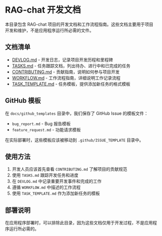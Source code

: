# RAG-chat 开发文档

本目录包含 RAG-chat 项目的开发文档和工作流程指南。这些文档主要用于项目开发和维护，不是应用程序运行所必需的文件。

## 文档清单

- [DEVLOG.md](DEVLOG.md) - 开发日志，记录项目开发历程和里程碑
- [TASKS.md](TASKS.md) - 任务跟踪文档，列出待办、进行中和已完成的任务
- [CONTRIBUTING.md](CONTRIBUTING.md) - 贡献指南，说明如何参与项目开发
- [WORKFLOW.md](WORKFLOW.md) - 工作流程指南，详细说明工作记录流程
- [TASK_TEMPLATE.md](TASK_TEMPLATE.md) - 任务模板，提供添加新任务的格式模板

## GitHub 模板

在 `docs/github_templates` 目录中，我们保存了 GitHub Issue 的模板文件：

- `bug_report.md` - Bug 报告模板
- `feature_request.md` - 功能请求模板

在实际部署时，这些模板应该被移动到 `.github/ISSUE_TEMPLATE` 目录中。

## 使用方法

1. 开发人员应该首先查看 `CONTRIBUTING.md` 了解项目的贡献规范
2. 使用 `TASKS.md` 跟踪开发任务和进度
3. 在 `DEVLOG.md` 中记录重要开发事件和完成的工作
4. 遵循 `WORKFLOW.md` 中描述的工作流程
5. 使用 `TASK_TEMPLATE.md` 作为添加新任务的模板

## 部署说明

在应用程序部署时，可以排除此目录，因为这些文档仅用于开发过程，不是应用程序运行所必需的。 